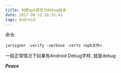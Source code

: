 ```yaml
---
title: 判断apk是否为debug版本
date: 2017-08-31 16:33:41
tags: Android
---
```


命令:

`
jarsigner -verify -verbose -certs <apk文件>
`

一般正常情况下如果有Android Debug字样, 就是debug

***Peace***